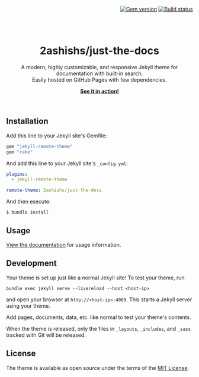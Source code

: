 <p align="right">
    <a href="https://badge.fury.io/rb/just-the-docs"><img src="https://badge.fury.io/rb/just-the-docs.svg" alt="Gem version"></a> <a href="https://github.com/pmarsceill/just-the-docs/actions?query=workflow%3A%22Master+branch+CI%22"><img src="https://github.com/pmarsceill/just-the-docs/workflows/Master%20branch%20CI/badge.svg" alt="Build status"></a>
</p>
<br><br>
<p align="center">
    <h1 align="center">2ashishs/just-the-docs</h1>
    <p align="center">A modern, highly customizable, and responsive Jekyll theme for documentation with built-in search.<br>Easily hosted on GitHub Pages with few dependencies.</p>
    <p align="center"><strong><a href="https://pmarsceill.github.io/just-the-docs/">See it in action!</a></strong></p>
    <br>
</p>

## Installation

Add this line to your Jekyll site's Gemfile:

```ruby
gem "jekyll-remote-theme"
gem "rake"
```

And add this line to your Jekyll site's `_config.yml`:

```yaml
plugins:
  - jekyll-remote-theme

remote-theme: 2ashishs/just-the-docs
```

And then execute:

    $ bundle install

## Usage

[View the documentation](https://pmarsceill.github.io/just-the-docs/) for usage information.

## Development

Your theme is set up just like a normal Jekyll site! To test your theme, run

    bundle exec jekyll serve --livereload --host <host-ip>

and open your browser at `http://<host-ip>:4000`. This starts a Jekyll server using your theme.

Add pages, documents, data, etc. like normal to test your theme's contents.

When the theme is released, only the files in `_layouts`, `_includes`, and `_sass` tracked with Git will be released.

## License

The theme is available as open source under the terms of the [MIT License](http://opensource.org/licenses/MIT).
